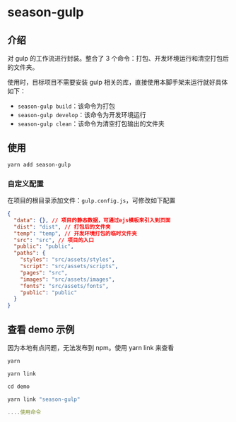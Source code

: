 # season-gulp

## 介绍

对 gulp 的工作流进行封装。整合了 3 个命令：打包、开发环境运行和清空打包后的文件夹。

使用时，目标项目不需要安装 gulp 相关的库，直接使用本脚手架来运行就好具体如下：

- `season-gulp build`：该命令为打包
- `season-gulp develop`：该命令为开发环境运行
- `season-gulp clean`：该命令为清空打包输出的文件夹

## 使用

`yarn add season-gulp`

### 自定义配置

在项目的根目录添加文件：`gulp.config.js`，可修改如下配置

```json
{
  "data": {}, // 项目的静态数据，可通过ejs模板来引入到页面
  "dist": "dist", // 打包后的文件夹
  "temp": "temp", // 开发环境打包的临时文件夹
  "src": "src", // 项目的入口
  "public": "public",
  "paths": {
    "styles": "src/assets/styles",
    "script": "src/assets/scripts",
    "pages": "src",
    "images": "src/assets/images",
    "fonts": "src/assets/fonts",
    "public": "public"
  }
}
```

## 查看 demo 示例

因为本地有点问题，无法发布到 npm。使用 yarn link 来查看

```js
yarn

yarn link

cd demo

yarn link "season-gulp"

....使用命令
```
